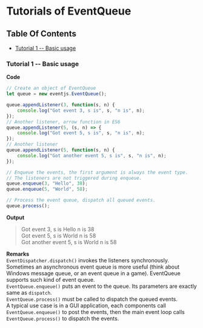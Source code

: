# Tutorials of EventQueue

## Table Of Contents

- [Tutorial 1 -- Basic usage](#tutorial1)

<a name="tutorial1"></a>
### Tutorial 1 -- Basic usage

**Code**  
```javascript
// Create an object of EventQueue
let queue = new eventjs.EventQueue();

queue.appendListener(3, function(s, n) {
	console.log("Got event 3, s is", s, "n is", n);
});
// Another listener, arrow function in ES6
queue.appendListener(5, (s, n) => {
	console.log("Got event 5, s is", s, "n is", n);
});
// Another listener
queue.appendListener(5, function(s, n) {
	console.log("Got another event 5, s is", s, "n is", n);
});

// Enqueue the events, the first argument is always the event type.
// The listeners are not triggered during enqueue.
queue.enqueue(3, "Hello", 38);
queue.enqueue(5, "World", 58);

// Process the event queue, dispatch all queued events.
queue.process();
```

**Output**  
> Got event 3, s is Hello n is 38  
> Got event 5, s is World n is 58  
> Got another event 5, s is World n is 58  

**Remarks**  
`EventDispatcher.dispatch()` invokes the listeners synchronously. Sometimes an asynchronous event queue is more useful (think about Windows message queue, or an event queue in a game). EventQueue supports such kind of event queue.  
`EventQueue.enqueue()` puts an event to the queue. Its parameters are exactly same as `dispatch`.  
`EventQueue.process()` must be called to dispatch the queued events.  
A typical use case is in a GUI application, each components call `EventQueue.enqueue()` to post the events, then the main event loop calls `EventQueue.process()` to dispatch the events.  

